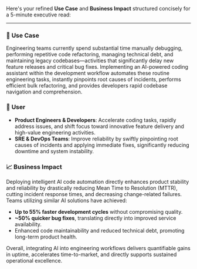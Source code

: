 Here's your refined **Use Case** and **Business Impact** structured concisely for a 5-minute executive read:

---

### 📌 **Use Case**

Engineering teams currently spend substantial time manually debugging, performing repetitive code refactoring, managing technical debt, and maintaining legacy codebases—activities that significantly delay new feature releases and critical bug fixes. Implementing an AI-powered coding assistant within the development workflow automates these routine engineering tasks, instantly pinpoints root causes of incidents, performs efficient bulk refactoring, and provides developers rapid codebase navigation and comprehension.

### 👤 **User**

* **Product Engineers & Developers**: Accelerate coding tasks, rapidly address issues, and shift focus toward innovative feature delivery and high-value engineering activities.
* **SRE & DevOps Teams**: Improve reliability by swiftly pinpointing root causes of incidents and applying immediate fixes, significantly reducing downtime and system instability.

### 📈 **Business Impact**

Deploying intelligent AI code automation directly enhances product stability and reliability by drastically reducing Mean Time to Resolution (MTTR), cutting incident response times, and decreasing change-related failures. Teams utilizing similar AI solutions have achieved:

* **Up to 55% faster development cycles** without compromising quality.
* **\~50% quicker bug fixes**, translating directly into improved service availability.
* Enhanced code maintainability and reduced technical debt, promoting long-term product health.

Overall, integrating AI into engineering workflows delivers quantifiable gains in uptime, accelerates time-to-market, and directly supports sustained operational excellence.
